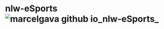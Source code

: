 # nlw-eSports![marcelgava github io_nlw-eSports_](https://user-images.githubusercontent.com/85567142/190524772-89a5ab22-9b53-4a24-9807-23419fdf9379.png)
